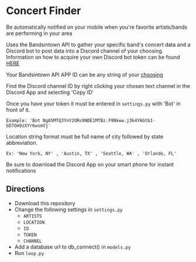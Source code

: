 # Concert Finder
Be automatically notified on your mobile when you're favorite artists/bands are performing in your area

Uses the Bandsintown API to gather your specific band's concert data and a Discord bot to post data
into a Discord channel of your choosing.                              
Information on how to acquire your own Discord bot token can be found [HERE](https://discordapp.com/developers/docs/intro)

Your Bandsintown API APP ID can be any string of your [choosing](http://www.bandsintown.com/api/authentication)

Find the Discord channel ID by right clicking your chosen text channel in the Discord App and selecting 'Copy ID'

Once you have your token it must be entered in `settings.py` with 'Bot' in front of it.
```
Example: 'Bot NgA5MTQ3YnY2ORc0NDE1MTBz.F9Nkww.j3k4YAGtb1-bD7Om9zXYr6wsmVj'
```
Location string format must be full name of city followed by state abbreviation.
```
Ex: 'New York, NY' , 'Austin, TX' , 'Seattle, WA' , 'Orlando, FL'
```

Be sure to download the Discord App on your smart phone for instant notifications

## Directions
 - Download this repository
 - Change the following settings in `settings.py`
    - `ARTISTS`
    - `LOCATION`
    - `ID`
    - `TOKEN`
    - `CHANNEL`
 - Add a database url to db_connect() in `models.py`
 - Run `loop.py`
